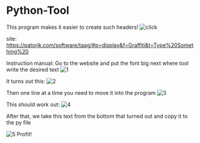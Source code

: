 # Python-Tool
This program makes it easier to create such headers!
![click](https://user-images.githubusercontent.com/126894233/222791133-3a18e33d-f802-47f4-96ab-99126fa56e22.png)

site: https://patorjk.com/software/taag/#p=display&f=Graffiti&t=Type%20Something%20

Instruction manual:
Go to the website and put the font big next where tool write the desired text ![1](https://user-images.githubusercontent.com/126894233/222792201-434c1ca4-a5cf-4784-8147-2e9adb98494b.png)

It turns out this: ![2](https://user-images.githubusercontent.com/126894233/222792395-ec761979-5e45-45e2-9e2b-65c8e0fd6637.png)

Then one line at a time you need to move it into the program ![3](https://user-images.githubusercontent.com/126894233/222792713-e6a67d04-ce28-4bca-bf32-d37191f21d52.png)

This should work out: ![4](https://user-images.githubusercontent.com/126894233/222792796-a369156d-c0f4-47c5-8d02-183b91632445.png)

After that, we take this text from the bottom that turned out and copy it to the py file

![5](https://user-images.githubusercontent.com/126894233/222793119-5edb0109-f7c1-40ec-8bee-e7ec4be4cc1e.png)
Profit!
